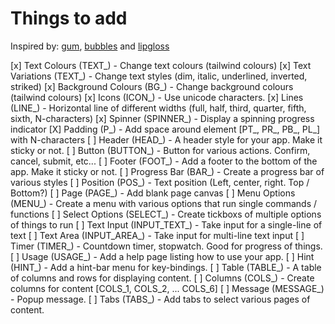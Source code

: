 # Things to add

Inspired by: [gum](https://github.com/charmbracelet/gum), [bubbles](https://github.com/charmbracelet/bubbles) and [lipgloss](https://github.com/charmbracelet/lipgloss)

[x] Text Colours (TEXT_)      - Change text colours (tailwind colours)
[x] Text Variations (TEXT_)   - Change text styles (dim, italic, underlined, inverted, striked)
[x] Background Colours (BG_)  - Change background colours (tailwind colours)
[x] Icons (ICON_)             - Use unicode characters. 
[x] Lines (LINE_)             - Horizontal line of different widths (full, half, third, quarter, fifth, sixth, N-characters)
[x] Spinner (SPINNER_)        - Display a spinning progress indicator
[X] Padding (P_)              - Add space around element [PT_, PR_, PB_, PL_] with N-characters
[ ] Header (HEAD_)            - A header style for your app. Make it sticky or not.
[ ] Button (BUTTON_)          - Button for various actions. Confirm, cancel, submit, etc...
[ ] Footer (FOOT_)            - Add a footer to the bottom of the app. Make it sticky or not.
[ ] Progress Bar (BAR_)       - Create a progress bar of various styles
[ ] Position (POS_)           - Text position (Left, center, right. Top / Bottom?)
[ ] Page (PAGE_)              - Add blank page canvas
[ ] Menu Options (MENU_)      - Create a menu with various options that run single commands / functions
[ ] Select Options (SELECT_)  - Create tickboxs of multiple options of things to run
[ ] Text Input (INPUT_TEXT_)  - Take input for a single-line of text
[ ] Text Area (INPUT_AREA_)   - Take input for multi-line text input
[ ] Timer (TIMER_)            - Countdown timer, stopwatch. Good for progress of things.
[ ] Usage (USAGE_)            - Add a help page listing how to use your app.
[ ] Hint (HINT_)              - Add a hint-bar menu for key-bindings.
[ ] Table (TABLE_)            - A table of columns and rows for displaying content.
[ ] Columns (COLS_)           - Create columns for content [COLS_1, COLS_2, ... COLS_6]
[ ] Message (MESSAGE_)        - Popup message.
[ ] Tabs (TABS_)              - Add tabs to select various pages of content.